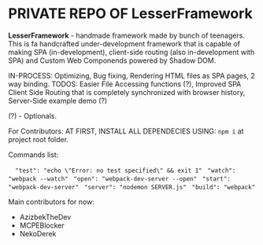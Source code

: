 # PRIVATE REPO OF LesserFramework

**LesserFramework** - handmade framework made by bunch of teenagers. This is fa handcrafted under-development framework that is capable of making SPA (in-development), client-side routing (also in-development with SPA) and Custom Web Componends powered by Shadow DOM.

IN-PROCESS: Optimizing, Bug fixing, Rendering HTML files as SPA pages, 2 way binding.
TODOS: Easier File Accessing functions (?), Improved SPA Client Side Routing that is completely synchronized with browser history, Server-Side example demo (?)

(?) - Optionals.

For Contributors:
AT FIRST, INSTALL ALL DEPENDECIES USING:
``npm i`` at project root folder.

Commands list:

``  "test": "echo \"Error: no test specified\" && exit 1"``
``  "watch": "webpack --watch" ``
``  "open": "webpack-dev-server --open" ``
``  "start": "webpack-dev-server" ``
``  "server": "nodemon SERVER.js" ``
``  "build": "webpack" ``

Main contributors for now:
  - AzizbekTheDev
  - MCPEBlocker
  - NekoDerek
